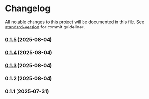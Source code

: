 # Changelog

All notable changes to this project will be documented in this file. See [standard-version](https://github.com/conventional-changelog/standard-version) for commit guidelines.

### [0.1.5](https://github.com/bert-y/moveable-layout/compare/v0.1.4...v0.1.5) (2025-08-04)

### [0.1.4](https://github.com/bert-y/moveable-layout/compare/v0.1.3...v0.1.4) (2025-08-04)

### [0.1.3](https://github.com/bert-y/moveable-layout/compare/v0.1.2...v0.1.3) (2025-08-04)

### 0.1.2 (2025-08-04)

### 0.1.1 (2025-07-31)
